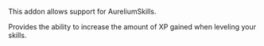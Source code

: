 This addon allows support for AureliumSkills.

Provides the ability to increase the amount of XP gained when leveling your skills.
